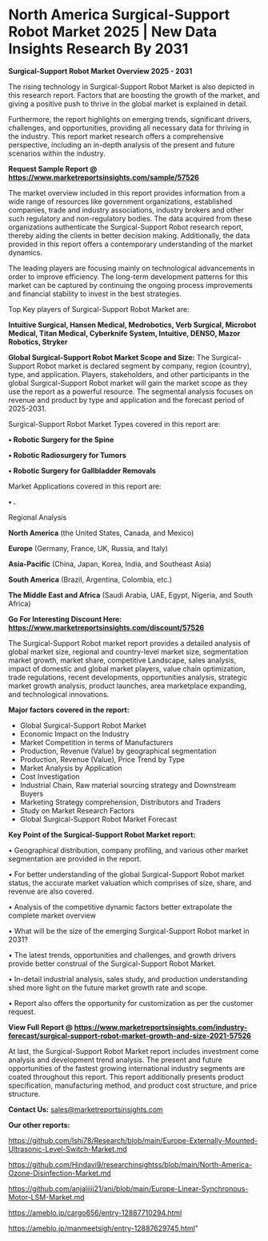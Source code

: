 # North America Surgical-Support Robot Market 2025 | New Data Insights Research By 2031

<Strong> Surgical-Support Robot Market Overview 2025 - 2031</strong>

The rising technology in Surgical-Support Robot Market is also depicted in this research report. Factors that are boosting the growth of the market, and giving a positive push to thrive in the global market is explained in detail.

Furthermore, the report highlights on emerging trends, significant drivers, challenges, and opportunities, providing all necessary data for thriving in the industry. This report market research offers a comprehensive perspective, including an in-depth analysis of the present and future scenarios within the industry.

<strong>Request Sample Report @ <a href=https://www.marketreportsinsights.com/sample/57526>https://www.marketreportsinsights.com/sample/57526</a></strong>

The market overview included in this report provides information from a wide range of resources like government organizations, established companies, trade and industry associations, industry brokers and other such regulatory and non-regulatory bodies. The data acquired from these organizations authenticate the Surgical-Support Robot research report, thereby aiding the clients in better decision making. Additionally, the data provided in this report offers a contemporary understanding of the market dynamics.

The leading players are focusing mainly on technological advancements in order to improve efficiency. The long-term development patterns for this market can be captured by continuing the ongoing process improvements and financial stability to invest in the best strategies.

Top Key players of Surgical-Support Robot Market are:

<strong>Intuitive Surgical, Hansen Medical, Medrobotics, Verb Surgical, Microbot Medical, Titan Medical, Cyberknife System, Intuitive, DENSO, Mazor Robotics, Stryker</strong>

<strong><b>Global Surgical-Support Robot Market Scope and Size:</b></strong>
The Surgical-Support Robot market is declared segment by company, region (country), type, and application. Players, stakeholders, and other participants in the global Surgical-Support Robot market will gain the market scope as they use the report as a powerful resource. The segmental analysis focuses on revenue and product by type and application and the forecast period of 2025-2031.

Surgical-Support Robot Market Types covered in this report are:

<strong>• Robotic Surgery for the Spine

• Robotic Radiosurgery for Tumors

• Robotic Surgery for Gallbladder Removals</strong>

Market Applications covered in this report are:

<strong>• .</strong> 

Regional Analysis

<strong>North America</strong> (the United States, Canada, and Mexico)

<strong>Europe</strong> (Germany, France, UK, Russia, and Italy)

<strong>Asia-Pacific</strong> (China, Japan, Korea, India, and Southeast Asia)

<strong>South America</strong> (Brazil, Argentina, Colombia, etc.)

<strong>The Middle East and Africa</strong> (Saudi Arabia, UAE, Egypt, Nigeria, and South Africa)

<strong>Go For Interesting Discount Here: <a href=https://www.marketreportsinsights.com/discount/57526>https://www.marketreportsinsights.com/discount/57526</a></strong>

The Surgical-Support Robot market report provides a detailed analysis of global market size, regional and country-level market size, segmentation market growth, market share, competitive Landscape, sales analysis, impact of domestic and global market players, value chain optimization, trade regulations, recent developments, opportunities analysis, strategic market growth analysis, product launches, area marketplace expanding, and technological innovations.

<strong><b>Major factors covered in the report:</b></strong>
<ul>
  <li>Global Surgical-Support Robot Market </li>
  <li>Economic Impact on the Industry</li>
  <li>Market Competition in terms of Manufacturers</li>
  <li>Production, Revenue (Value) by geographical segmentation</li>
  <li>Production, Revenue (Value), Price Trend by Type</li>
  <li>Market Analysis by Application</li>
  <li>Cost Investigation</li>
  <li>Industrial Chain, Raw material sourcing strategy and Downstream Buyers</li>
  <li>Marketing Strategy comprehension, Distributors and Traders</li>
  <li>Study on Market Research Factors</li>
  <li>Global Surgical-Support Robot Market Forecast</li>
</ul>

<strong><b>Key Point of the Surgical-Support Robot Market report:</b></strong>

• Geographical distribution, company profiling, and various other market segmentation are provided in the report.

• For better understanding of the global Surgical-Support Robot market status, the accurate market valuation which comprises of size, share, and revenue are also covered.

• Analysis of the competitive dynamic factors better extrapolate the complete market overview

• What will be the size of the emerging Surgical-Support Robot market in 2031?

• The latest trends, opportunities and challenges, and growth drivers provide better construal of the Surgical-Support Robot Market.

• In-detail industrial analysis, sales study, and production understanding shed more light on the future market growth rate and scope.

• Report also offers the opportunity for customization as per the customer request.

<strong><b>View Full Report @ <a href=https://www.marketreportsinsights.com/industry-forecast/surgical-support-robot-market-growth-and-size-2021-57526>https://www.marketreportsinsights.com/industry-forecast/surgical-support-robot-market-growth-and-size-2021-57526</a></b></strong>


At last, the Surgical-Support Robot Market report includes investment come analysis and development trend analysis. The present and future opportunities of the fastest growing international industry segments are coated throughout this report. This report additionally presents product specification, manufacturing method, and product cost structure, and price structure.

<strong>Contact Us:</strong>
sales@marketreportsinsights.com

<strong>Our other reports:</strong>

<a href=https://github.com/Ishi78/Research/blob/main/Europe-Externally-Mounted-Ultrasonic-Level-Switch-Market.md>https://github.com/Ishi78/Research/blob/main/Europe-Externally-Mounted-Ultrasonic-Level-Switch-Market.md</a>

<a href=https://github.com/Hindavi9/researchinsightss/blob/main/North-America-Ozone-Disinfection-Market.md>https://github.com/Hindavi9/researchinsightss/blob/main/North-America-Ozone-Disinfection-Market.md</a>

<a href=https://github.com/anjaliiii21/ani/blob/main/Europe-Linear-Synchronous-Motor-LSM-Market.md>https://github.com/anjaliiii21/ani/blob/main/Europe-Linear-Synchronous-Motor-LSM-Market.md</a>

<a href=https://ameblo.jp/cargo656/entry-12887710294.html>https://ameblo.jp/cargo656/entry-12887710294.html</a>

<a href=https://ameblo.jp/manmeetsigh/entry-12887629745.html>https://ameblo.jp/manmeetsigh/entry-12887629745.html</a>"

